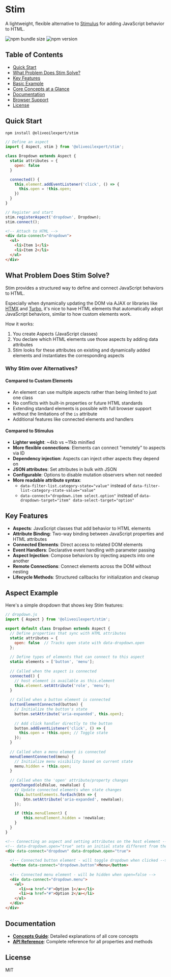 # Stim

A lightweight, flexible alternative to [Stimulus](https://github.com/hotwired/stimulus) for adding JavaScript behavior to HTML.

![npm bundle size](https://img.shields.io/bundlephobia/minzip/@oliveoilexpert/stim)
![npm version](https://img.shields.io/npm/v/@oliveoilexpert/stim)

## Table of Contents

- [Quick Start](#quick-start)
- [What Problem Does Stim Solve?](#what-problem-does-stim-solve)
- [Key Features](#key-features)
- [Basic Example](#basic-example)
- [Core Concepts at a Glance](#core-concepts-at-a-glance)
- [Documentation](#documentation)
- [Browser Support](#browser-support)
- [License](#license)

## Quick Start

```bash
npm install @oliveoilexpert/stim
```

```javascript
// Define an aspect
import { Aspect, stim } from '@oliveoilexpert/stim';

class Dropdown extends Aspect {
  static attributes = {
    open: false
  }

  connected() {
    this.element.addEventListener('click', () => {
      this.open = !this.open;
    })
  }
}

// Register and start
stim.registerAspect('dropdown', Dropdown);
stim.connect();
```

```html
<!-- Attach to HTML -->
<div data-connect="dropdown">
  <ul>
    <li>Item 1</li>
    <li>Item 2</li>
  </ul>
</div>
```

## What Problem Does Stim Solve?

Stim provides a structured way to define and connect JavaScript behaviors to HTML.

Especially when dynamically updating the DOM via AJAX or libraries like [HTMX](https://github.com/bigskysoftware/htmx) and [Turbo](https://github.com/hotwired/turbo), it's nice to have HTML elements that automatically adopt JavaScript behaviors, similar to how custom elements work.

How it works:
1. You create Aspects (JavaScript classes)
2. You declare which HTML elements use those aspects by adding data attributes
3. Stim looks for these attributes on existing and dynamically added elements and instantiates the corresponding aspects

### Why Stim over Alternatives?

#### Compared to Custom Elements

- An element can use multiple aspects rather than being limited to just one class
- No conflicts with built-in properties or future HTML standards
- Extending standard elements is possible with full browser support without the limitations of the `is` attribute
- Additional features like connected elements and handlers 

#### Compared to Stimulus

- **Lighter weight**: ~4kb vs ~11kb minified
- **More flexible connections**: Elements can connect "remotely" to aspects via ID
- **Dependency injection**: Aspects can inject other aspects they depend on
- **JSON attributes**: Set attributes in bulk with JSON
- **Configurable**: Options to disable mutation observers when not needed
- **More readable attribute syntax**:
    - `data-filter-list.category-state="value"` instead of `data-filter-list-category-state-value="value"`
    - `data-connect="dropdown.item select.option"` instead of `data-dropdown-target="item" data-select-target="option"`
  
## Key Features

- **Aspects**: JavaScript classes that add behavior to HTML elements
- **Attribute Binding**: Two-way binding between JavaScript properties and HTML attributes
- **Connected Elements**: Direct access to related DOM elements
- **Event Handlers**: Declarative event handling with parameter passing
- **Aspect Injection**: Compose behaviors by injecting aspects into one another
- **Remote Connections**: Connect elements across the DOM without nesting
- **Lifecycle Methods**: Structured callbacks for initialization and cleanup

## Aspect Example

Here's a simple dropdown that shows key Stim features:

```javascript
// dropdown.js
import { Aspect } from '@oliveoilexpert/stim';

export default class Dropdown extends Aspect {
  // Define properties that sync with HTML attributes
  static attributes = {
    open: false  // Tracks open state with data-dropdown.open
  };
  
  // Define types of elements that can connect to this aspect
  static elements = ['button', 'menu'];
  
  // Called when the aspect is connected
  connected() {
    // host element is available as this.element
    this.element.setAttribute('role', 'menu');
  }
  
  // Called when a button element is connected
  buttonElementConnected(button) {
    // Initialize the button's state
    button.setAttribute('aria-expanded', this.open);
    
    // Add click handler directly to the button
    button.addEventListener('click', () => {
      this.open = !this.open; // Toggle state
    });
  }
  
  // Called when a menu element is connected
  menuElementConnected(menu) {
    // Initialize menu visibility based on current state
    menu.hidden = !this.open;
  }
  
  // Called when the 'open' attribute/property changes
  openChanged(oldValue, newValue) {
    // Update connected elements when state changes
    this.buttonElements.forEach(btn => {
        btn.setAttribute('aria-expanded', newValue);
    });

    if (this.menuElement) {
        this.menuElement.hidden = !newValue;
    }
  }
}
```

```html
<!-- Connecting an aspect and setting attributes on the host element -->
<!-- data-dropdown.open="true" sets an initial state different from the default -->
<div data-connect="dropdown" data-dropdown.open="true">
  
  <!-- Connected button element - will toggle dropdown when clicked -->
  <button data-connect="dropdown.button">Menu</button>
  
  <!-- Connected menu element - will be hidden when open=false -->
  <div data-connect="dropdown.menu">
    <ul>
      <li><a href="#">Option 1</a></li>
      <li><a href="#">Option 2</a></li>
    </ul>
  </div>
</div>
```

## Documentation

- [**Concepts Guide**](./docs/concepts-guide.md): Detailed explanations of all core concepts
- [**API Reference**](./docs/api-reference.md): Complete reference for all properties and methods

## License

MIT
